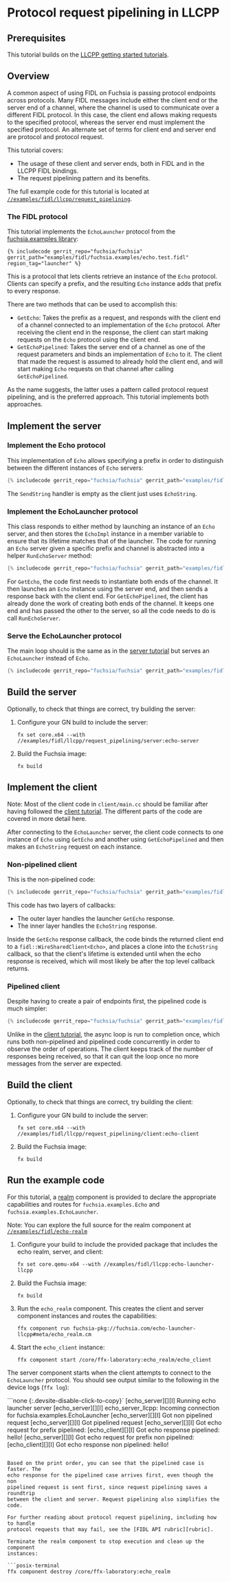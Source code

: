 # Protocol request pipelining in LLCPP

## Prerequisites

This tutorial builds on the [LLCPP getting started tutorials][overview].

## Overview

<!-- TODO(fxbug.dev/58758) <<../../common/pipelining/overview.md>> -->

A common aspect of using FIDL on Fuchsia is passing protocol endpoints across
protocols. Many FIDL messages include either the client end or the server end of
a channel, where the channel is used to communicate over a different FIDL
protocol. In this case, the client end allows making requests to the specified
protocol, whereas the server end must implement the specified protocol. An
alternate set of terms for client end and server end are protocol and protocol
request.

This tutorial covers:

* The usage of these client and server ends, both in FIDL and in the LLCPP
  FIDL bindings.
* The request pipelining pattern and its benefits.

The full example code for this tutorial is located at
[`//examples/fidl/llcpp/request_pipelining`][src].

### The FIDL protocol

<!-- TODO(fxbug.dev/58758) <<../../common/pipelining/launcher.md>> -->

This tutorial implements the `EchoLauncher` protocol from the
[fuchsia.examples library][examples-fidl]:

```fidl
{% includecode gerrit_repo="fuchsia/fuchsia" gerrit_path="examples/fidl/fuchsia.examples/echo.test.fidl" region_tag="launcher" %}
```

This is a protocol that lets clients retrieve an instance of the `Echo`
protocol. Clients can specify a prefix, and the resulting `Echo` instance
adds that prefix to every response.

There are two methods that can be used to accomplish this:

* `GetEcho`: Takes the prefix as a request, and responds with the client end of
  a channel connected to an implementation of the `Echo` protocol. After
  receiving the client end in the response, the client can start making requests
  on the `Echo` protocol using the client end.
* `GetEchoPipelined`: Takes the server end of a channel as one of the request
  parameters and binds an implementation of `Echo` to it. The client that
  made the request is assumed to already hold the client end, and will
  start making `Echo` requests on that channel after calling `GetEchoPipelined`.

As the name suggests, the latter uses a pattern called protocol request
pipelining, and is the preferred approach. This tutorial implements both
approaches.

## Implement the server

### Implement the Echo protocol

This implementation of `Echo` allows specifying a prefix in order to
distinguish between the different instances of `Echo` servers:

```cpp
{% includecode gerrit_repo="fuchsia/fuchsia" gerrit_path="examples/fidl/llcpp/request_pipelining/server/main.cc" region_tag="echo-impl" %}
```

The `SendString` handler is empty as the client just uses `EchoString`.

### Implement the EchoLauncher protocol

This class responds to either method by launching an instance of an `Echo`
server, and then stores the `EchoImpl` instance in a member variable to ensure
that its lifetime matches that of the launcher. The code for running an `Echo`
server given a specific prefix and channel is abstracted into a helper
`RunEchoServer` method:

```cpp
{% includecode gerrit_repo="fuchsia/fuchsia" gerrit_path="examples/fidl/llcpp/request_pipelining/server/main.cc" region_tag="launcher-impl" %}
```

For `GetEcho`, the code first needs to instantiate both ends of the channel. It
then launches an `Echo` instance using the server end, and then sends a response
back with the client end. For `GetEchoPipelined`, the client has already done
the work of creating both ends of the channel. It keeps one end and has passed
the other to the server, so all the code needs to do is call `RunEchoServer`.

### Serve the EchoLauncher protocol

The main loop should is the same as in the
[server tutorial][server-tut-main] but serves an `EchoLauncher` instead of `Echo`.

```cpp
{% includecode gerrit_repo="fuchsia/fuchsia" gerrit_path="examples/fidl/llcpp/request_pipelining/server/main.cc" region_tag="main" %}
```

## Build the server

Optionally, to check that things are correct, try building the server:

1. Configure your GN build to include the server:

   ```posix-terminal
   fx set core.x64 --with //examples/fidl/llcpp/request_pipelining/server:echo-server
   ```
2. Build the Fuchsia image:

   ```posix-terminal
   fx build
   ```

## Implement the client

Note: Most of the client code in `client/main.cc` should be familiar after
having followed the [client tutorial][client-tut]. The different parts of the
code are covered in more detail here.

After connecting to the `EchoLauncher` server, the client
code connects to one instance of `Echo` using `GetEcho` and another using
`GetEchoPipelined` and then makes an `EchoString` request on each instance.

### Non-pipelined client

This is the non-pipelined code:

```cpp
{% includecode gerrit_repo="fuchsia/fuchsia" gerrit_path="examples/fidl/llcpp/request_pipelining/client/main.cc" region_tag="main" highlight="11,12,13,14,15,16,17,18,19,20,21,22,23,24,25,26,27,28,29,30,31,32,33" %}
```

This code has two layers of callbacks:

* The outer layer handles the launcher `GetEcho` response.
* The inner layer handles the `EchoString` response.

Inside the `GetEcho` response callback, the code binds the returned client end
to a `fidl::WireSharedClient<Echo>`, and places a clone into the `EchoString`
callback, so that the client's lifetime is extended until when the echo response
is received, which will most likely be after the top level callback returns.

### Pipelined client

Despite having to create a pair of endpoints first, the pipelined code is much
simpler:

```cpp
{% includecode gerrit_repo="fuchsia/fuchsia" gerrit_path="examples/fidl/llcpp/request_pipelining/client/main.cc" region_tag="main" highlight="35,36,37,38,39,40,41,42,43,44,45,46,47,48,49,50,51" %}
```

Unlike in the [client tutorial][client-tut], the async loop is run to completion
once, which runs both non-pipelined and pipelined code concurrently in order to
observe the order of operations. The client keeps track of the number of
responses being received, so that it can quit the loop once no more messages
from the server are expected.

## Build the client

Optionally, to check that things are correct, try building the client:

1. Configure your GN build to include the server:

   ```posix-terminal
   fx set core.x64 --with //examples/fidl/llcpp/request_pipelining/client:echo-client
   ```

2. Build the Fuchsia image:

   ```posix-terminal
   fx build
   ```

## Run the example code

For this tutorial, a [realm][glossary.realm] component is
provided to declare the appropriate capabilities and routes for
`fuchsia.examples.Echo` and `fuchsia.examples.EchoLauncher`.

Note: You can explore the full source for the realm component at
[`//examples/fidl/echo-realm`](/examples/fidl/echo-realm)

1. Configure your build to include the provided package that includes the
   echo realm, server, and client:

    ```posix-terminal
    fx set core.qemu-x64 --with //examples/fidl/llcpp:echo-launcher-llcpp
    ```

1. Build the Fuchsia image:

   ```posix-terminal
   fx build
   ```

1. Run the `echo_realm` component. This creates the client and server component
   instances and routes the capabilities:

    ```posix-terminal
    ffx component run fuchsia-pkg://fuchsia.com/echo-launcher-llcpp#meta/echo_realm.cm
    ```

1. Start the `echo_client` instance:

    ```posix-terminal
    ffx component start /core/ffx-laboratory:echo_realm/echo_client
    ```

The server component starts when the client attempts to connect to the
`EchoLauncher` protocol. You should see output similar to the following
in the device logs (`ffx log`):

```none {:.devsite-disable-click-to-copy}`
[echo_server][][I] Running echo launcher server
[echo_server][][I] echo_server_llcpp: Incoming connection for fuchsia.examples.EchoLauncher
[echo_server][][I] Got non pipelined request
[echo_server][][I] Got pipelined request
[echo_server][][I] Got echo request for prefix pipelined:
[echo_client][][I] Got echo response pipelined: hello!
[echo_server][][I] Got echo request for prefix non pipelined:
[echo_client][][I] Got echo response non pipelined: hello!
```

Based on the print order, you can see that the pipelined case is faster. The
echo response for the pipelined case arrives first, even though the non
pipelined request is sent first, since request pipelining saves a roundtrip
between the client and server. Request pipelining also simplifies the code.

For further reading about protocol request pipelining, including how to handle
protocol requests that may fail, see the [FIDL API rubric][rubric].

Terminate the realm component to stop execution and clean up the component
instances:

```posix-terminal
ffx component destroy /core/ffx-laboratory:echo_realm
```

<!-- xrefs -->
[glossary.realm]: /glossary/README.md#realm
[src]: /examples/fidl/llcpp/request_pipelining
[server-tut]: /development/languages/fidl/tutorials/llcpp/basics/server.md
[server-tut-main]: /development/languages/fidl/tutorials/llcpp/basics/server.md#main
[client-tut]: /development/languages/fidl/tutorials/llcpp/basics/client.md
[rubric]: /development/api/fidl.md#request-pipelining
[overview]: /development/languages/fidl/tutorials/llcpp/README.md
[examples-fidl]: /examples/fidl/fuchsia.examples/
